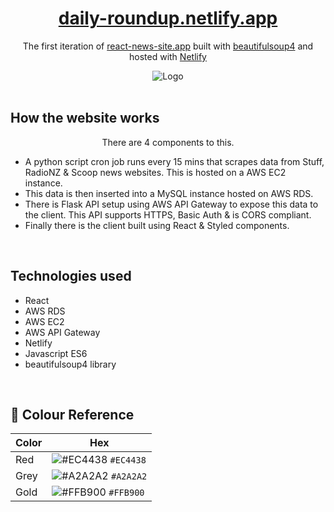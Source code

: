 <h1 align="center">
  <a href="https://daily-roundup.netlify.app/" target="_blank">daily-roundup.netlify.app
</a>
</h1>
<p align="center">
  The first iteration of <a href="https://daily-roundup.netlify.app/" target="_blank">react-news-site.app</a> built with <a href="https://pypi.org/project/beautifulsoup4/" target="_blank">beautifulsoup4</a> and hosted with <a href="https://www.netlify.com/" target="_blank">Netlify</a>
</p>
<div align="center">
  <img alt="Logo" src="https://github.com/rykumar13/react-news-website/blob/master/dailyRoundUp.gif" />
</div>
<br>
<h2> How the website works</h2>
<p align="center">
  There are 4 components to this. 
  <ul>
  <li>A python script cron job runs every 15 mins that scrapes data from Stuff, RadioNZ & Scoop news websites. This is hosted on a AWS EC2 instance.</li>
  <li>This data is then inserted into a MySQL instance hosted on AWS RDS.</li>
  <li>There is Flask API setup using AWS API Gateway to expose this data to the client. This API supports HTTPS, Basic Auth & is CORS compliant.</li>
  <li>Finally there is the client built using React & Styled components.</li>
  </ul>
  <div align="center">
</div>
</p>
<br>
<h2>
Technologies used
  </h2>
  <p> 
    <ul>
     <li>React</li>
     <li>AWS RDS</li>
      <li>AWS EC2</li>
      <li>AWS API Gateway</li>
      <li>Netlify</li>
      <li>Javascript ES6</li>
      <li>beautifulsoup4 library</li>
    </ul>
  </p>
<br>
<h2>
🎨 Colour Reference
</h2>

| Color          | Hex                                                                |
| -------------- | ------------------------------------------------------------------ |
| Red            | ![#EC4438](https://via.placeholder.com/10/EC4438?text=+) `#EC4438`|
| Grey           | ![#A2A2A2](https://via.placeholder.com/10/A2A2A2?text=+) `#A2A2A2`|
| Gold           | ![#FFB900](https://via.placeholder.com/10/FFB900?text=+) `#FFB900` |


